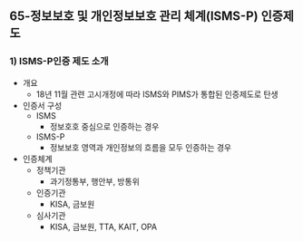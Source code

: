 ## 65-정보보호 및 개인정보보호 관리 체계(ISMS-P) 인증제도
### 1) ISMS-P인증 제도 소개
- 개요
    - 18년 11월 관련 고시개정에 따라 ISMS와 PIMS가 통합된 인증제도로 탄생
- 인증서 구성
    - ISMS
        - 정보호호 중심으로 인증하는 경우
    - ISMS-P
        - 정보보호 영역과 개인정보의 흐름을 모두 인증하는 경우
- 인증체계
    - 정책기관
        - 과기정통부, 행안부, 방통위
    - 인증기관
        - KISA, 금보원
    - 심사기관
        - KISA, 금보원, TTA, KAIT, OPA